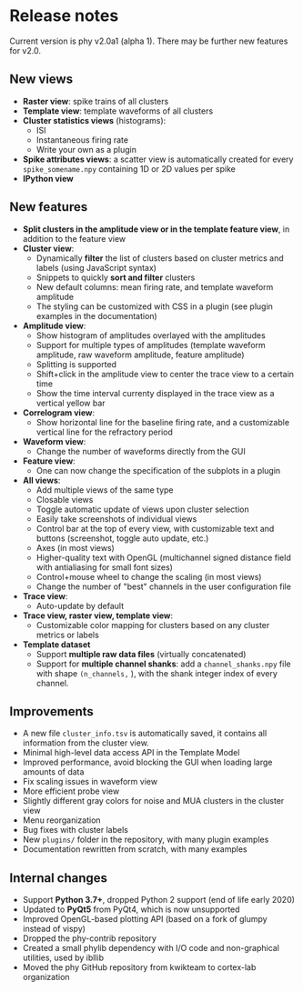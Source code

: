 # Release notes

Current version is phy v2.0a1 (alpha 1). There may be further new features for v2.0.


## New views

* **Raster view**: spike trains of all clusters
* **Template view**: template waveforms of all clusters
* **Cluster statistics views** (histograms):
    * ISI
    * Instantaneous firing rate
    * Write your own as a plugin
* **Spike attributes views**: a scatter view is automatically created for every `spike_somename.npy` containing 1D or 2D values per spike
* **IPython view**


## New features

* **Split clusters in the amplitude view or in the template feature view**, in addition to the feature view
* **Cluster view**:
    * Dynamically **filter** the list of clusters based on cluster metrics and labels (using JavaScript syntax)
    * Snippets to quickly **sort and filter** clusters
    * New default columns: mean firing rate, and template waveform amplitude
    * The styling can be customized with CSS in a plugin (see plugin examples in the documentation)
* **Amplitude view**:
    * Show histogram of amplitudes overlayed with the amplitudes
    * Support for multiple types of amplitudes (template waveform amplitude, raw waveform amplitude, feature amplitude)
    * Splitting is supported
    * Shift+click in the amplitude view to center the trace view to a certain time
    * Show the time interval currenty displayed in the trace view as a vertical yellow bar
* **Correlogram view**:
    * Show horizontal line for the baseline firing rate, and a customizable vertical line for the refractory period
* **Waveform view**:
    * Change the number of waveforms directly from the GUI
* **Feature view**:
    * One can now change the specification of the subplots in a plugin
* **All views**:
    * Add multiple views of the same type
    * Closable views
    * Toggle automatic update of views upon cluster selection
    * Easily take screenshots of individual views
    * Control bar at the top of every view, with customizable text and buttons (screenshot, toggle auto update, etc.)
    * Axes (in most views)
    * Higher-quality text with OpenGL (multichannel signed distance field with antialiasing for small font sizes)
    * Control+mouse wheel to change the scaling (in most views)
    * Change the number of "best" channels in the user configuration file
* **Trace view**:
    * Auto-update by default
* **Trace view, raster view, template view**:
    * Customizable color mapping for clusters based on any cluster metrics or labels
* **Template dataset**
    * Support **multiple raw data files** (virtually concatenated)
    * Support for **multiple channel shanks**: add a `channel_shanks.npy` file with shape `(n_channels,` ), with the shank integer index of every channel.


## Improvements

* A new file `cluster_info.tsv` is automatically saved, it contains all information from the cluster view.
* Minimal high-level data access API in the Template Model
* Improved performance, avoid blocking the GUI when loading large amounts of data
* Fix scaling issues in waveform view
* More efficient probe view
* Slightly different gray colors for noise and MUA clusters in the cluster view
* Menu reorganization
* Bug fixes with cluster labels
* New `plugins/` folder in the repository, with many plugin examples
* Documentation rewritten from scratch, with many examples


## Internal changes

* Support **Python 3.7+**, dropped Python 2 support (end of life early 2020)
* Updated to **PyQt5** from PyQt4, which is now unsupported
* Improved OpenGL-based plotting API (based on a fork of glumpy instead of vispy)
* Dropped the phy-contrib repository
* Created a small phylib dependency with I/O code and non-graphical utilities, used by ibllib
* Moved the phy GitHub repository from kwikteam to cortex-lab organization
